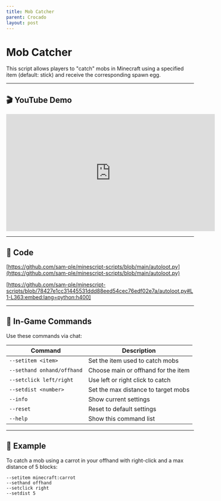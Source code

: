 ```yaml
---
title: Mob Catcher
parent: Crocado
layout: post
---
```


# Mob Catcher

This script allows players to "catch" mobs in Minecraft using a specified item (default: stick) and receive the corresponding spawn egg. 

---

## 🎬 YouTube Demo

<iframe width="560" height="315" src="https://www.youtube.com/embed/w60aoGihbX8?si=fh9df3sdqHHSElpq&amp;start=31" title="YouTube video player" frameborder="0" allow="accelerometer; autoplay; clipboard-write; encrypted-media; gyroscope; picture-in-picture; web-share" referrerpolicy="strict-origin-when-cross-origin" allowfullscreen></iframe>

---

## 🧩 Code

[https://github.com/sam-ple/minescript-scripts/blob/main/autoloot.py](https://github.com/sam-ple/minescript-scripts/blob/main/autoloot.py)

[https://github.com/sam-ple/minescript-scripts/blob/78427e1cc31445531ddd88eed54cec76edf02e7a/autoloot.py#L1-L363:embed:lang=python:h400]

---

## 💬 In-Game Commands

Use these commands via chat:

| Command                    | Description                         |
| -------------------------- | ----------------------------------- |
| `--setitem <item>`         | Set the item used to catch mobs     |
| `--sethand onhand/offhand` | Choose main or offhand for the item |
| `--setclick left/right`    | Use left or right click to catch    |
| `--setdist <number>`       | Set the max distance to target mobs |
| `--info`                   | Show current settings               |
| `--reset`                  | Reset to default settings           |
| `--help`                   | Show this command list              |

---

## 🧪 Example

To catch a mob using a carrot in your offhand with right-click and a max distance of 5 blocks:

```
--setitem minecraft:carrot
--sethand offhand
--setclick right
--setdist 5
```


